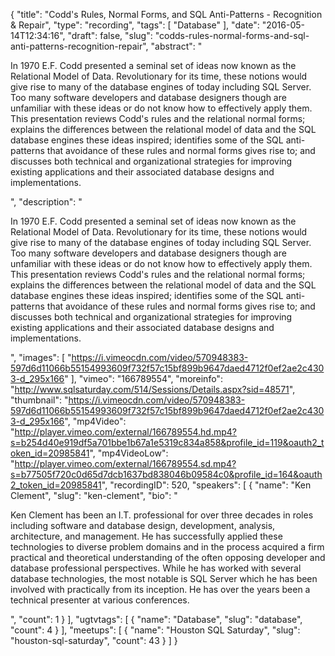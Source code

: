 {
  "title": "Codd's Rules, Normal Forms, and SQL Anti-Patterns - Recognition & Repair",
  "type": "recording",
  "tags": [
    "Database"
  ],
  "date": "2016-05-14T12:34:16",
  "draft": false,
  "slug": "codds-rules-normal-forms-and-sql-anti-patterns-recognition-repair",
  "abstract": "<p>In 1970 E.F. Codd presented a seminal set of ideas now known as the Relational Model of Data.  Revolutionary for its time, these notions would give rise to many of the database engines of today including SQL Server.  Too many software developers and database designers though are unfamiliar with these ideas or do not know how to effectively apply them.  This presentation reviews Codd's rules and the relational normal forms; explains the differences between the relational model of data and the SQL database engines these ideas inspired; identifies some of the SQL anti-patterns that avoidance of these rules and normal forms gives rise to; and discusses both technical and organizational strategies for improving existing applications and their associated database designs and implementations.</p>",
  "description": "<p>In 1970 E.F. Codd presented a seminal set of ideas now known as the Relational Model of Data.  Revolutionary for its time, these notions would give rise to many of the database engines of today including SQL Server.  Too many software developers and database designers though are unfamiliar with these ideas or do not know how to effectively apply them.  This presentation reviews Codd's rules and the relational normal forms; explains the differences between the relational model of data and the SQL database engines these ideas inspired; identifies some of the SQL anti-patterns that avoidance of these rules and normal forms gives rise to; and discusses both technical and organizational strategies for improving existing applications and their associated database designs and implementations.</p>",
  "images": [
    "https://i.vimeocdn.com/video/570948383-597d6d11066b55154993609f732f57c15bf899b9647daed4712f0ef2ae2c4303-d_295x166"
  ],
  "vimeo": "166789554",
  "moreinfo": "http://www.sqlsaturday.com/514/Sessions/Details.aspx?sid=48571",
  "thumbnail": "https://i.vimeocdn.com/video/570948383-597d6d11066b55154993609f732f57c15bf899b9647daed4712f0ef2ae2c4303-d_295x166",
  "mp4Video": "http://player.vimeo.com/external/166789554.hd.mp4?s=b254d40e919df5a701bbe1b67a1e5319c834a858&profile_id=119&oauth2_token_id=20985841",
  "mp4VideoLow": "http://player.vimeo.com/external/166789554.sd.mp4?s=b77505f720c0d65d7dcb1637bd838046b09584c0&profile_id=164&oauth2_token_id=20985841",
  "recordingID": 520,
  "speakers": [
    {
      "name": "Ken Clement",
      "slug": "ken-clement",
      "bio": "<p>Ken Clement has been an I.T. professional for over three decades in roles including software and database design, development, analysis, architecture, and management.  He has successfully applied these technologies to diverse problem domains and in the process acquired a firm practical and theoretical understanding of the often opposing developer and database professional perspectives.  While he has worked with several database technologies, the most notable is SQL Server which he has been involved with practically from its inception.  He has over the years been a technical presenter at various conferences.</p>",
      "count": 1
    }
  ],
  "ugtvtags": [
    {
      "name": "Database",
      "slug": "database",
      "count": 4
    }
  ],
  "meetups": [
    {
      "name": "Houston SQL Saturday",
      "slug": "houston-sql-saturday",
      "count": 43
    }
  ]
}